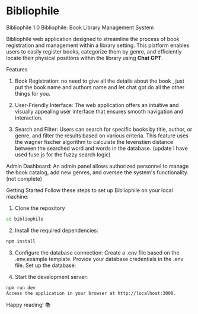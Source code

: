 # Bibliophile
Bibliophile 1.0
Bibliophile: Book Library Management System

Bibliophile web application designed to streamline the process of book registration and management within a library setting. This platform enables users to easily register books, categorize them by genre, and efficiently locate their physical positions within the library using __Chat GPT__.

Features

1. Book Registration:
no need to give all the details about the book , just put the book name and authors name and let chat gpt do all the other things for you.

2. User-Friendly Interface: The web application offers an intuitive and visually appealing user interface that ensures smooth navigation and interaction.

3. Search and Filter: Users can search for specific books by title, author, or genre, and filter the results based on various criteria. This feature uses the wagner fischer algorithm to calculate the levenstien distance between the searched word and words in the database. (update I have used fuse.js for the fuzzy search logic)

Admin Dashboard: An admin panel allows authorized personnel to manage the book catalog, add new genres, and oversee the system's functionality.(not complete)

Getting Started
Follow these steps to set up Bibliophile on your local machine:

1. Clone the repository
```bash
cd bibliophile
```
2. Install the required dependencies:
```sh
npm install
```
3. Configure the database connection:
Create a .env file based on the .env.example template.
Provide your database credentials in the .env file.
Set up the database:

4. Start the development server:
```sh
npm run dev
Access the application in your browser at http://localhost:3000.
```

 Happy reading! 📚

